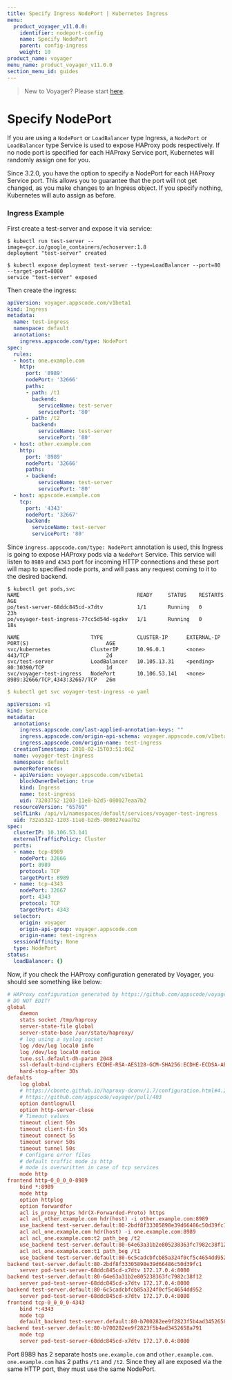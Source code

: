 ```yaml
---
title: Specify Ingress NodePort | Kubernetes Ingress
menu:
  product_voyager_v11.0.0:
    identifier: nodeport-config
    name: Specify NodePort
    parent: config-ingress
    weight: 10
product_name: voyager
menu_name: product_voyager_v11.0.0
section_menu_id: guides
---
```


> New to Voyager? Please start [here](/products/voyager/v11.0.0/concepts/overview).

# Specify NodePort

If you are using a `NodePort` or `LoadBalancer` type Ingress, a `NodePort` or `LoadBalancer` type Service is used to expose HAProxy pods respectively. If no node port is specified for each HAProxy Service port, Kubernetes will randomly assign one for you.

Since 3.2.0, you have the option to specify a NodePort for each HAProxy Service port. This allows you to guarantee that the port will not get changed, as you make changes to an Ingress object. If you specify nothing, Kubernetes will auto assign as before.

### Ingress Example

First create a test-server and expose it via service:

```console
$ kubectl run test-server --image=gcr.io/google_containers/echoserver:1.8
deployment "test-server" created

$ kubectl expose deployment test-server --type=LoadBalancer --port=80 --target-port=8080
service "test-server" exposed
```

Then create the ingress:

```yaml
apiVersion: voyager.appscode.com/v1beta1
kind: Ingress
metadata:
  name: test-ingress
  namespace: default
  annotations:
    ingress.appscode.com/type: NodePort
spec:
  rules:
  - host: one.example.com
    http:
      port: '8989'
      nodePort: '32666'
      paths:
      - path: /t1
        backend:
          serviceName: test-server
          servicePort: '80'
      - path: /t2
        backend:
          serviceName: test-server
          servicePort: '80'
  - host: other.example.com
    http:
      port: '8989'
      nodePort: '32666'
      paths:
      - backend:
          serviceName: test-server
          servicePort: '80'
  - host: appscode.example.com
    tcp:
      port: '4343'
      nodePort: '32667'
      backend:
        serviceName: test-server
        servicePort: '80'
```

Since `ingress.appscode.com/type: NodePort` annotation is used, this Ingress is going to expose HAProxy pods via a `NodePort` Service. This service will listen to `8989` and `4343` port for incoming HTTP connections and these port will map to specified node ports, and will pass any request coming to it to the desired backend.

```console
$ kubectl get pods,svc
NAME                                      READY     STATUS    RESTARTS   AGE
po/test-server-68ddc845cd-x7dtv           1/1       Running   0          23h
po/voyager-test-ingress-77cc5d54d-sgzkv   1/1       Running   0          18s

NAME                       TYPE           CLUSTER-IP      EXTERNAL-IP   PORT(S)                         AGE
svc/kubernetes             ClusterIP      10.96.0.1       <none>        443/TCP                         2d
svc/test-server            LoadBalancer   10.105.13.31    <pending>     80:30390/TCP                    1d
svc/voyager-test-ingress   NodePort       10.106.53.141   <none>        8989:32666/TCP,4343:32667/TCP   26m
```

```yaml
$ kubectl get svc voyager-test-ingress -o yaml

apiVersion: v1
kind: Service
metadata:
  annotations:
    ingress.appscode.com/last-applied-annotation-keys: ""
    ingress.appscode.com/origin-api-schema: voyager.appscode.com/v1beta1
    ingress.appscode.com/origin-name: test-ingress
  creationTimestamp: 2018-02-15T03:51:06Z
  name: voyager-test-ingress
  namespace: default
  ownerReferences:
  - apiVersion: voyager.appscode.com/v1beta1
    blockOwnerDeletion: true
    kind: Ingress
    name: test-ingress
    uid: 73203752-1203-11e8-b2d5-080027eaa7b2
  resourceVersion: "65769"
  selfLink: /api/v1/namespaces/default/services/voyager-test-ingress
  uid: 732a5322-1203-11e8-b2d5-080027eaa7b2
spec:
  clusterIP: 10.106.53.141
  externalTrafficPolicy: Cluster
  ports:
  - name: tcp-8989
    nodePort: 32666
    port: 8989
    protocol: TCP
    targetPort: 8989
  - name: tcp-4343
    nodePort: 32667
    port: 4343
    protocol: TCP
    targetPort: 4343
  selector:
    origin: voyager
    origin-api-group: voyager.appscode.com
    origin-name: test-ingress
  sessionAffinity: None
  type: NodePort
status:
  loadBalancer: {}
```

Now, if you check the HAProxy configuration generated by Voyager, you should see something like below:

```ini
# HAProxy configuration generated by https://github.com/appscode/voyager
# DO NOT EDIT!
global
	daemon
	stats socket /tmp/haproxy
	server-state-file global
	server-state-base /var/state/haproxy/
	# log using a syslog socket
	log /dev/log local0 info
	log /dev/log local0 notice
	tune.ssl.default-dh-param 2048
	ssl-default-bind-ciphers ECDHE-RSA-AES128-GCM-SHA256:ECDHE-ECDSA-AES128-GCM-SHA256:ECDHE-RSA-AES256-GCM-SHA384:ECDHE-ECDSA-AES256-GCM-SHA384:DHE-RSA-AES128-GCM-SHA256:DHE-DSS-AES128-GCM-SHA256:kEDH+AESGCM:ECDHE-RSA-AES128-SHA256:ECDHE-ECDSA-AES128-SHA256:ECDHE-RSA-AES128-SHA:ECDHE-ECDSA-AES128-SHA:ECDHE-RSA-AES256-SHA384:ECDHE-ECDSA-AES256-SHA384:ECDHE-RSA-AES256-SHA:ECDHE-ECDSA-AES256-SHA:DHE-RSA-AES128-SHA256:DHE-RSA-AES128-SHA:DHE-DSS-AES128-SHA256:DHE-RSA-AES256-SHA256:DHE-DSS-AES256-SHA:DHE-RSA-AES256-SHA:!aNULL:!eNULL:!EXPORT:!DES:!RC4:!3DES:!MD5:!PSK
	hard-stop-after 30s
defaults
	log global
	# https://cbonte.github.io/haproxy-dconv/1.7/configuration.html#4.2-option%20abortonclose
	# https://github.com/appscode/voyager/pull/403
	option dontlognull
	option http-server-close
	# Timeout values
	timeout client 50s
	timeout client-fin 50s
	timeout connect 5s
	timeout server 50s
	timeout tunnel 50s
	# Configure error files
	# default traffic mode is http
	# mode is overwritten in case of tcp services
	mode http
frontend http-0_0_0_0-8989
	bind *:8989
	mode http
	option httplog
	option forwardfor
	acl is_proxy_https hdr(X-Forwarded-Proto) https
	acl acl_other.example.com hdr(host) -i other.example.com:8989
	use_backend test-server.default:80-2bdf8f33305898e39d66486c50d39fc1 if acl_other.example.com
	acl acl_one.example.com hdr(host) -i one.example.com:8989
	acl acl_one.example.com:t2 path_beg /t2
	use_backend test-server.default:80-64e63a31b2e805238363fc7982c38f12 if acl_one.example.com acl_one.example.com:t2
	acl acl_one.example.com:t1 path_beg /t1
	use_backend test-server.default:80-6c5cadcbfcb85a324f0cf5c4654dd952 if acl_one.example.com acl_one.example.com:t1
backend test-server.default:80-2bdf8f33305898e39d66486c50d39fc1
	server pod-test-server-68ddc845cd-x7dtv 172.17.0.4:8080
backend test-server.default:80-64e63a31b2e805238363fc7982c38f12
	server pod-test-server-68ddc845cd-x7dtv 172.17.0.4:8080
backend test-server.default:80-6c5cadcbfcb85a324f0cf5c4654dd952
	server pod-test-server-68ddc845cd-x7dtv 172.17.0.4:8080
frontend tcp-0_0_0_0-4343
	bind *:4343
	mode tcp
	default_backend test-server.default:80-b700282ee9f2823f5b4ad3452658a791
backend test-server.default:80-b700282ee9f2823f5b4ad3452658a791
	mode tcp
	server pod-test-server-68ddc845cd-x7dtv 172.17.0.4:8080
```

Port 8989 has 2 separate hosts `one.example.com` and `other.example.com`. `one.example.com` has 2 paths `/t1` and `/t2`. Since they all are exposed via the same HTTP port, they must use the same NodePort.
